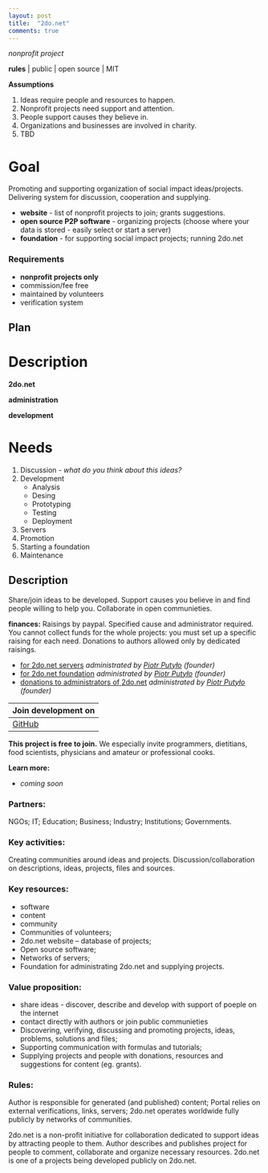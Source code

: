 ```yaml
---
layout: post
title:  "2do.net"
comments: true
---
```


*nonprofit project*

**rules** | public | open source | MIT

**Assumptions**
1. Ideas require people and resources to happen.
2. Nonprofit projects need support and attention.
3. People support causes they believe in.
4. Organizations and businesses are involved in charity. 
5. TBD 

# **Goal**
Promoting and supporting organization of social impact ideas/projects. Delivering system for discussion, cooperation and supplying.
* **website** - list of nonprofit projects to join; grants suggestions.
* **open source P2P software** - organizing projects (choose where your data is stored - easily select or start a server)
* **foundation** - for supporting social impact projects; running 2do.net

### Requirements
* **nonprofit projects only**
* commission/fee free 
* maintained by volunteers 
* verification system 

## Plan

# Description

**2do.net**

**administration**

**development**



# Needs
1. Discussion - *what do you think about this ideas?*
2. Development
	* Analysis
	* Desing
	* Prototyping
	* Testing
	* Deployment 
3. Servers
4. Promotion
5. Starting a foundation
6. Maintenance

## Description
Share/join ideas to be developed. Support causes you believe in and find people willing to help you.
Collaborate in open communieties.

**finances:** Raisings by paypal. Specified cause and administrator required. You cannot collect funds for the whole projects: you must set up a specific raising for each need. Donations to authors allowed only by dedicated raisings.
* [for 2do.net servers]() *administrated by [Piotr Putyło]() (founder)*
* [for 2do.net foundation]() *administrated by [Piotr Putyło]() (founder)*
* [donations to administrators of 2do.net]() *administrated by [Piotr Putyło]() (founder)*

| **Join development on** | 
|------|
[GitHub]() | [Facebook]() | [Reddit]() | [Discord]()

**This project is free to join.** We especially invite programmers, dietitians, food scientists, physicians and amateur or professional cooks.

**Learn more:**
* *coming soon*






### Partners:
NGOs; IT; Education; Business; Industry; Institutions; Governments.

### Key activities:
Creating communities around ideas and projects.
Discussion/collaboration on descriptions, ideas, projects, files and sources.

### Key resources: 
* software
* content
* community
* Communities of volunteers;
* 2do.net website – database of projects;
* Open source software;
* Networks of servers;
* Foundation for administrating 2do.net and supplying projects.

### Value proposition:
* share ideas - discover, describe and develop with support of poeple on the internet 
* contact directly with authors or join public communieties 
* Discovering, verifying, discussing and promoting projects, ideas, problems, solutions and files;
* Supporting communication with formulas and tutorials;
* Supplying projects and people with donations, resources and suggestions for content (eg. grants).

### Rules: 
Author is responsible for generated (and published) content;
Portal relies on external verifications, links, servers;
2do.net operates worldwide fully publicly by networks of communities.

2do.net is a non-profit initiative for collaboration dedicated to support ideas by attracting people to them. Author describes and publishes project for people to comment, collaborate and organize necessary resources. 2do.net is one of a projects being developed publicly on 2do.net.